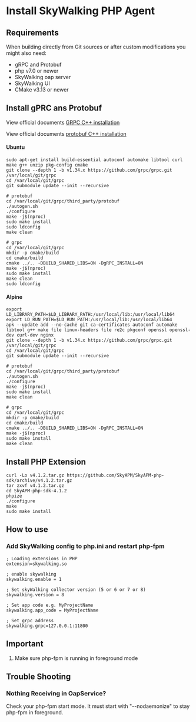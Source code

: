 # Install SkyWalking PHP Agent

## Requirements
When building directly from Git sources or after custom modifications you might also need:
* gRPC and Protobuf
* php v7.0 or newer
* SkyWalking oap server
* SkyWalking UI
* CMake v3.13 or newer

## Install gPRC ans Protobuf

View official documents [GRPC C++ installation](https://github.com/grpc/grpc/blob/master/BUILDING.md)

View official documents [protobuf C++ installation](https://github.com/protocolbuffers/protobuf/blob/master/src/README.md)

#### Ubuntu
```shell script
sudo apt-get install build-essential autoconf automake libtool curl make g++ unzip pkg-config cmake
git clone --depth 1 -b v1.34.x https://github.com/grpc/grpc.git /var/local/git/grpc
cd /var/local/git/grpc
git submodule update --init --recursive

# protobuf
cd /var/local/git/grpc/third_party/protobuf
./autogen.sh
./configure
make -j$(nproc)
sudo make install
sudo ldconfig
make clean

# grpc
cd /var/local/git/grpc
mkdir -p cmake/build
cd cmake/build
cmake ../.. -DBUILD_SHARED_LIBS=ON -DgRPC_INSTALL=ON
make -j$(nproc)
sudo make install
make clean
sudo ldconfig
```

#### Alpine
```shell script
export LD_LIBRARY_PATH=$LD_LIBRARY_PATH:/usr/local/lib:/usr/local/lib64
export LD_RUN_PATH=$LD_RUN_PATH:/usr/local/lib:/usr/local/lib64
apk --update add --no-cache git ca-certificates autoconf automake libtool g++ make file linux-headers file re2c pkgconf openssl openssl-dev curl-dev nginx
git clone --depth 1 -b v1.34.x https://github.com/grpc/grpc.git /var/local/git/grpc
cd /var/local/git/grpc
git submodule update --init --recursive

# protobuf
cd /var/local/git/grpc/third_party/protobuf
./autogen.sh
./configure
make -j$(nproc)
sudo make install
make clean

# grpc
cd /var/local/git/grpc
mkdir -p cmake/build
cd cmake/build
cmake ../.. -DBUILD_SHARED_LIBS=ON -DgRPC_INSTALL=ON
make -j$(nproc)
sudo make install
make clean
```

## Install PHP Extension
```shell script
curl -Lo v4.1.2.tar.gz https://github.com/SkyAPM/SkyAPM-php-sdk/archive/v4.1.2.tar.gz
tar zxvf v4.1.2.tar.gz
cd SkyAPM-php-sdk-4.1.2
phpize
./configure
make
sudo make install
```

## How to use

### Add SkyWalking config to php.ini and restart php-fpm

```shell script
; Loading extensions in PHP
extension=skywalking.so

; enable skywalking
skywalking.enable = 1

; Set skyWalking collector version (5 or 6 or 7 or 8)
skywalking.version = 8

; Set app code e.g. MyProjectName
skywalking.app_code = MyProjectName

; Set grpc address
skywalking.grpc=127.0.0.1:11800
```

## Important

1. Make sure php-fpm is running in foreground mode


## Trouble Shooting
### Nothing Receiving in OapService?
Check your php-fpm start mode. It must start with "--nodaemonize" to stay php-fpm in foreground.